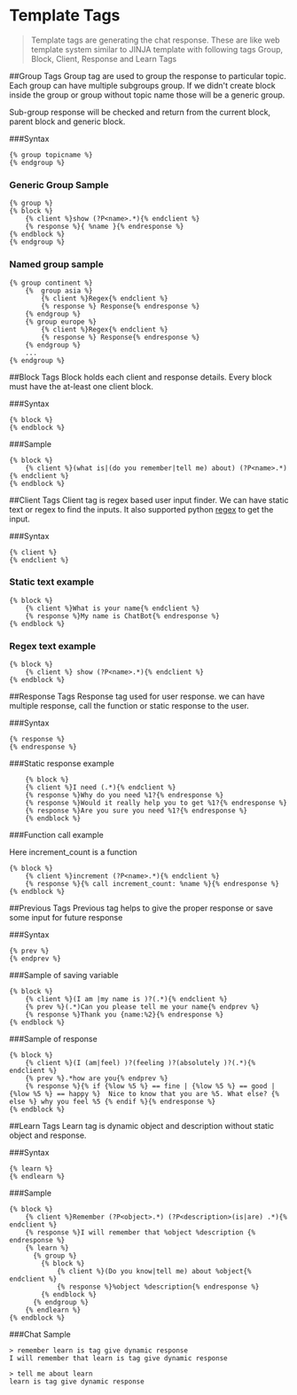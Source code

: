 # Template Tags
> Template tags are generating the chat response. 
> These are like web template system similar to JINJA template with following tags Group, Block, Client, Response and Learn Tags

##Group Tags
Group tag are used to group the response to particular topic. Each group can have multiple subgroups group.
If we didn't create block inside the group or group without topic name those will be a generic group.

Sub-group response will be checked and return from the current block, parent block and generic block.

###Syntax
```
{% group topicname %}
{% endgroup %}
```

### Generic Group Sample
```
{% group %}
{% block %}
    {% client %}show (?P<name>.*){% endclient %}
    {% response %}{ %name }{% endresponse %}
{% endblock %}
{% endgroup %}
```

### Named group sample

```
{% group continent %}
    {%  group asia %}
        {% client %}Regex{% endclient %}
        {% response %} Response{% endresponse %}
    {% endgroup %}
    {% group europe %}
        {% client %}Regex{% endclient %}
        {% response %} Response{% endresponse %}
    {% endgroup %}
    ...
{% endgroup %}
```



##Block Tags 
Block holds each client and response details. Every block must have the at-least one client block.

###Syntax
```
{% block %}
{% endblock %}
```
###Sample
```
{% block %}
    {% client %}(what is|(do you remember|tell me) about) (?P<name>.*){% endclient %}
{% endblock %}
```


##Client Tags
Client tag is regex based user input finder. We can have static text or regex to find the inputs.
It also supported python [regex](https://docs.python.org/3/howto/regex.html) to get the input.

###Syntax
```
{% client %}
{% endclient %}
```

### Static text example
```
{% block %}
    {% client %}What is your name{% endclient %}
    {% response %}My name is ChatBot{% endresponse %}
{% endblock %}
```

### Regex text example
```
{% block %}
    {% client %} show (?P<name>.*){% endclient %}
{% endblock %}
```

##Response Tags
Response tag used for user response. 
we can have multiple response, call the function or static response to the user.

###Syntax
```
{% response %}
{% endresponse %}
```

###Static response example
``` 
    {% block %}
    {% client %}I need (.*){% endclient %}
    {% response %}Why do you need %1?{% endresponse %}
    {% response %}Would it really help you to get %1?{% endresponse %}
    {% response %}Are you sure you need %1?{% endresponse %}
    {% endblock %}
```

###Function call example

Here increment_count is a function

```
{% block %}
    {% client %}increment (?P<name>.*){% endclient %}
    {% response %}{% call increment_count: %name %}{% endresponse %}
{% endblock %}
```


##Previous Tags
Previous tag helps to give the proper response or save some input for future response 

###Syntax
```
{% prev %}
{% endprev %}
```

###Sample of saving variable
```
{% block %}
    {% client %}(I am |my name is )?(.*){% endclient %}
    {% prev %}(.*)Can you please tell me your name{% endprev %}
    {% response %}Thank you {name:%2}{% endresponse %}
{% endblock %}
```
###Sample of response
```
{% block %}
    {% client %}(I (am|feel) )?(feeling )?(absolutely )?(.*){% endclient %}
    {% prev %}.*how are you{% endprev %}
    {% response %}{% if {%low %5 %} == fine | {%low %5 %} == good | {%low %5 %} == happy %}  Nice to know that you are %5. What else? {% else %} why you feel %5 {% endif %}{% endresponse %}
{% endblock %}
```

##Learn Tags
Learn tag is dynamic object and description without static object and response.

###Syntax
```
{% learn %}
{% endlearn %}
```
###Sample
```
{% block %}
    {% client %}Remember (?P<object>.*) (?P<description>(is|are) .*){% endclient %}
    {% response %}I will remember that %object %description {% endresponse %}
    {% learn %}
      {% group %}
        {% block %}
            {% client %}(Do you know|tell me) about %object{% endclient %}
            {% response %}%object %description{% endresponse %}
        {% endblock %}
      {% endgroup %}
    {% endlearn %}
{% endblock %}
```

###Chat Sample
```
> remember learn is tag give dynamic response
I will remember that learn is tag give dynamic response
```

```
> tell me about learn
learn is tag give dynamic response
```
